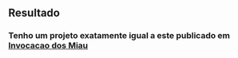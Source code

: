 ## Resultado

### Tenho um projeto exatamente igual a este publicado em [Invocacao dos Miau](https://github.com/guidolingip1/Gerador_de_gatos)
